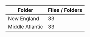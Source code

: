 | Folder          |   Files / Folders |
|-----------------|-------------------|
| New England     |                33 |
| Middle Atlantic |                33 |